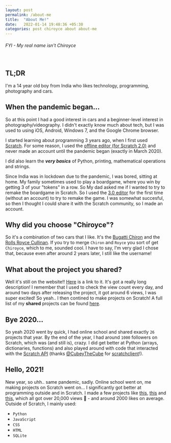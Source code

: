 ```yaml
---
layout: post
permalink: /about-me
title:  "About Me!"
date:   2022-01-14 19:48:36 +05:30
categories: post chiroyce about about-me
---
```


###### FYI - My real name isn't Chiroyce <br><br><br>

## TL;DR

I'm a 14 year old boy from India who likes technology, programming, photography and cars.

## When the pandemic began...

So at this point I had a good interest in cars and a beginner-level interest in photography/videography. I didn't exactly know much about tech, but I was used to using iOS, Android, Windows 7, and the Google Chrome browser.

I started learning about programming 3 years ago, when I first used [Scratch](https://scratch.mit.edu/). For some reason, I used the [offline editor (for Scratch 2.0)](https://scratch.mit.edu/download/scratch2) and never made an account until the pandemic began (exactly in March 2020).

I did also learn the ***very basics*** of Python, printing, mathematical operations and strings.

Since India was in lockdown due to the pandemic, I was bored, sitting at home. My family sometimes used to play a boardgame, where you win by getting 3 of your "tokens" in a row. So  My dad asked me if I wanted to try to remake the boardgame in Scratch. So I used the [3.0 editor](https://scratch.mit.edu/projects/editor/) for the first time (without an account) to try to remake the game. I was somewhat succesful, so then I thought I could share it with the Scratch community, so I made an account.

## Why did you choose "Chiroyce"?
So it's a combination of two cars that I like. It's the [Bugatti Chiron](https://en.wikipedia.org/wiki/Bugatti_Chiron) and the [Rolls Royce Cullinan](https://en.wikipedia.org/wiki/Rolls-Royce_Cullinan). If you try to merge `Chiron` and `Royce` you sort of get `Chiroyce`, which to me, sounded cool. I have to say, I'm very glad I chose that, because even after around 2 years later, I still like the username!

## What about the project you shared?
Well it's still on the website!! [Here](https://scratch.mit.edu/projects/388790486/) is a link to it. It's got a really long description! I remember that I used to check the view count every day, and around two days after releasing the project, it got around 6 views, I was super excited! So yeah.. I then contined to make projects on Scratch! A full list of my **shared** projects can be found [here](https://scratch.mit.edu/users/Chiroyce/projects/).

## Bye 2020...

So yeah 2020 went by quick, I had online school and shared exactly `26` projects that year. By the end of the year, I had around `1000` followers on Scratch, which was (and still is), crazy. I did get better at Python (arrays, dictionaries, functions) and also played around with code that interacted with the [Scratch API](https://github.com/LLK/scratch-rest-api/wiki) (thanks [@CubeyTheCube](https://github.com/CubeyTheCube) for [scratchclient](https://github.com/CubeyTheCube/scratchclient)!).

## Hello, 2021!

New year, so uhh.. same pandemic, sadly. Online school went on, me making projects on Scratch went on... I significantly got better at programming outside and in Scratch. I made a few projects like [this](https://scratch.mit.edu/projects/448185902/), [this](https://scratch.mit.edu/projects/424893697/) and [this](https://scratch.mit.edu/projects/453335044/), which all got over 20,000 views 🤯 - and around 2000 likes on average. Outside of Scratch, I mainly used:

- `Python` 
- `JavaScript` 
- `CSS` 
- `HTML`
- `SQLite`